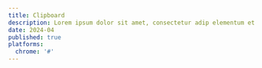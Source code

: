 ```yaml
---
title: Clipboard
description: Lorem ipsum dolor sit amet, consectetur adip elementum et accusamus
date: 2024-04
published: true
platforms:
  chrome: '#'
---
```

